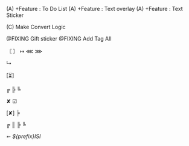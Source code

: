 
(A) +Feature : To Do List
(A) +Feature : Text overlay
(A) +Feature : Text Sticker


(C) Make Convert Logic


@FIXING Gift sticker
@FIXING Add Tag All

〘
〙
↦
⋘ ⋙

↳

[⏳]

╔
╠
╚

✘
☑

[✘]
╞

╔
║
╠
╚

➵ *${prefix}ISI*